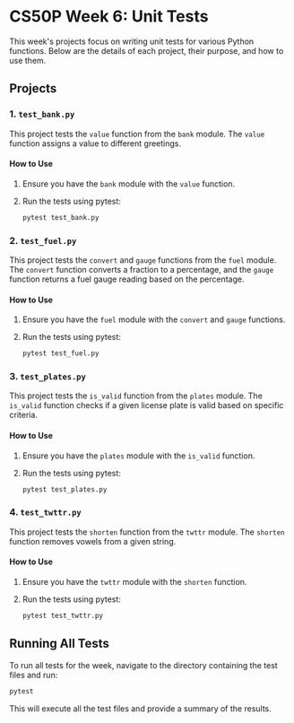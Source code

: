 # CS50P Week 6: Unit Tests

This week's projects focus on writing unit tests for various Python functions. Below are the details of each project, their purpose, and how to use them.

## Projects

### 1. `test_bank.py`

This project tests the `value` function from the `bank` module. The `value` function assigns a value to different greetings.

#### How to Use

1. Ensure you have the `bank` module with the `value` function.
2. Run the tests using pytest:

    ```sh
    pytest test_bank.py
    ```

### 2. `test_fuel.py`

This project tests the `convert` and `gauge` functions from the `fuel` module. The `convert` function converts a fraction to a percentage, and the `gauge` function returns a fuel gauge reading based on the percentage.

#### How to Use

1. Ensure you have the `fuel` module with the `convert` and `gauge` functions.
2. Run the tests using pytest:

    ```sh
    pytest test_fuel.py
    ```

### 3. `test_plates.py`

This project tests the `is_valid` function from the `plates` module. The `is_valid` function checks if a given license plate is valid based on specific criteria.

#### How to Use

1. Ensure you have the `plates` module with the `is_valid` function.
2. Run the tests using pytest:

    ```sh
    pytest test_plates.py
    ```

### 4. `test_twttr.py`

This project tests the `shorten` function from the `twttr` module. The `shorten` function removes vowels from a given string.

#### How to Use

1. Ensure you have the `twttr` module with the `shorten` function.
2. Run the tests using pytest:

    ```sh
    pytest test_twttr.py
    ```

## Running All Tests

To run all tests for the week, navigate to the directory containing the test files and run:

```sh
pytest
```

This will execute all the test files and provide a summary of the results.

